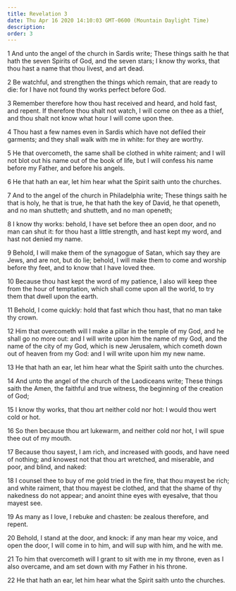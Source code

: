 ```yaml
---
title: Revelation 3
date: Thu Apr 16 2020 14:10:03 GMT-0600 (Mountain Daylight Time)
description: 
order: 3
---
```


<p>
  1 And unto the angel of the church in Sardis write; These things saith he that
  hath the seven Spirits of God, and the seven stars; I know thy works, that
  thou hast a name that thou livest, and art dead.
</p>
<p>
  2 Be watchful, and strengthen the things which remain, that are ready to die:
  for I have not found thy works perfect before God.
</p>
<p>
  3 Remember therefore how thou hast received and heard, and hold fast, and
  repent. If therefore thou shalt not watch, I will come on thee as a thief, and
  thou shalt not know what hour I will come upon thee.
</p>
<p>
  4 Thou hast a few names even in Sardis which have not defiled their garments;
  and they shall walk with me in white: for they are worthy.
</p>
<p>
  5 He that overcometh, the same shall be clothed in white raiment; and I will
  not blot out his name out of the book of life, but I will confess his name
  before my Father, and before his angels.
</p>
<p>
  6 He that hath an ear, let him hear what the Spirit saith unto the churches.
</p>
<p>
  7 And to the angel of the church in Philadelphia write; These things saith he
  that is holy, he that is true, he that hath the key of David, he that openeth,
  and no man shutteth; and shutteth, and no man openeth;
</p>
<p>
  8 I know thy works: behold, I have set before thee an open door, and no man
  can shut it: for thou hast a little strength, and hast kept my word, and hast
  not denied my name.
</p>
<p>
  9 Behold, I will make them of the synagogue of Satan, which say they are Jews,
  and are not, but do lie; behold, I will make them to come and worship before
  thy feet, and to know that I have loved thee.
</p>
<p>
  10 Because thou hast kept the word of my patience, I also will keep thee from
  the hour of temptation, which shall come upon all the world, to try them that
  dwell upon the earth.
</p>
<p>
  11 Behold, I come quickly: hold that fast which thou hast, that no man take
  thy crown.
</p>
<p>
  12 Him that overcometh will I make a pillar in the temple of my God, and he
  shall go no more out: and I will write upon him the name of my God, and the
  name of the city of my God, which is new Jerusalem, which cometh down out of
  heaven from my God: and I will write upon him my new name.
</p>
<p>
  13 He that hath an ear, let him hear what the Spirit saith unto the churches.
</p>
<p>
  14 And unto the angel of the church of the Laodiceans write; These things
  saith the Amen, the faithful and true witness, the beginning of the creation
  of God;
</p>
<p>
  15 I know thy works, that thou art neither cold nor hot: I would thou wert
  cold or hot.
</p>
<p>
  16 So then because thou art lukewarm, and neither cold nor hot, I will spue
  thee out of my mouth.
</p>
<p>
  17 Because thou sayest, I am rich, and increased with goods, and have need of
  nothing; and knowest not that thou art wretched, and miserable, and poor, and
  blind, and naked:
</p>
<p>
  18 I counsel thee to buy of me gold tried in the fire, that thou mayest be
  rich; and white raiment, that thou mayest be clothed, and that the shame of
  thy nakedness do not appear; and anoint thine eyes with eyesalve, that thou
  mayest see.
</p>
<p>
  19 As many as I love, I rebuke and chasten: be zealous therefore, and repent.
</p>
<p>
  20 Behold, I stand at the door, and knock: if any man hear my voice, and open
  the door, I will come in to him, and will sup with him, and he with me.
</p>
<p>
  21 To him that overcometh will I grant to sit with me in my throne, even as I
  also overcame, and am set down with my Father in his throne.
</p>
<p>
  22 He that hath an ear, let him hear what the Spirit saith unto the churches.
</p>
